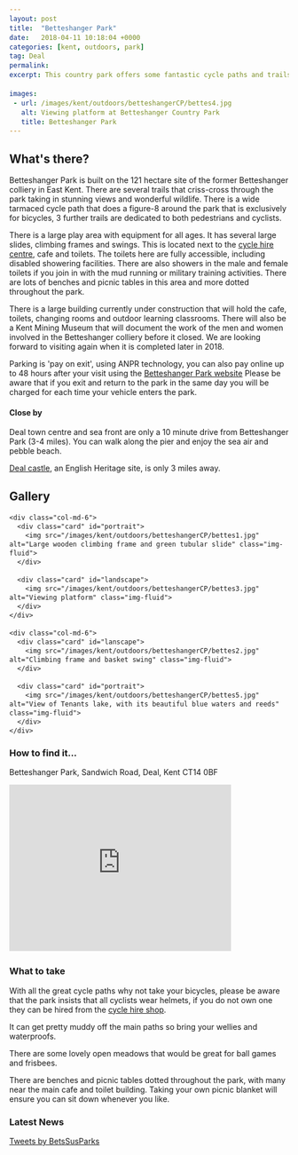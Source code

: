 ```yaml
---
layout: post
title:  "Betteshanger Park"
date:   2018-04-11 10:18:04 +0000
categories: [kent, outdoors, park]
tag: Deal
permalink: 
excerpt: This country park offers some fantastic cycle paths and trails around the beautiful countryside.  There is a cafe, toilets, large childrens play area and when the new building is completed there will also be indoor learning spaces and a Mining Museum too.

images: 
 - url: /images/kent/outdoors/betteshangerCP/bettes4.jpg
   alt: Viewing platform at Betteshanger Country Park
   title: Betteshanger Park 
---
```


## What's there?
Betteshanger Park is built on the 121 hectare site of the former Betteshanger colliery in East Kent.  There are several trails that criss-cross through the park taking in stunning views and wonderful wildlife.  There is a wide tarmaced cycle path that does a figure-8 around the park that is exclusively for bicycles, 3 further trails are dedicated to both pedestrians and cyclists. 

There is a large play area with equipment for all ages.  It has several large slides, climbing frames and swings.  This is located next to the [cycle hire centre](https://www.betteshanger-park.co.uk/things-to-do/cycling/cycle-hire/), cafe and toilets.  The toilets here are fully accessible, including disabled showering facilities.  There are also showers in the male and female toilets if you join in with the mud running or military training activities.  There are lots of benches and picnic tables in this area and more dotted throughout the park.

There is a large building currently under construction that will hold the cafe, toilets, changing rooms and outdoor learning classrooms. There will also be a Kent Mining Museum that will document the work of the men and women involved in the Betteshanger colliery before it closed.  We are looking forward to visiting again when it is completed later in 2018.

Parking is 'pay on exit', using ANPR technology, you can also pay online up to 48 hours after your visit using the [Betteshanger Park website](https://www.betteshanger-park.co.uk/)  Please be aware that if you exit and return to the park in the same day you will be charged for each time your vehicle enters the park.

#### Close by

Deal town centre and sea front are only a 10 minute drive from Betteshanger Park (3-4 miles).  You can walk along the pier and enjoy the sea air and pebble beach.

[Deal castle](http://www.english-heritage.org.uk/visit/places/deal-castle/), an English Heritage site, is only 3 miles away.

## Gallery

<div class="container">

  <div class="row">

    <div class="col-md-6">
      <div class="card" id="portrait">
        <img src="/images/kent/outdoors/betteshangerCP/bettes1.jpg" alt="Large wooden climbing frame and green tubular slide" class="img-fluid">
      </div>

      <div class="card" id="landscape">
        <img src="/images/kent/outdoors/betteshangerCP/bettes3.jpg" alt="Viewing platform" class="img-fluid">
      </div>  
    </div>

    <div class="col-md-6">
      <div class="card" id="lanscape">
        <img src="/images/kent/outdoors/betteshangerCP/bettes2.jpg" alt="Climbing frame and basket swing" class="img-fluid">
      </div>

      <div class="card" id="portrait">
        <img src="/images/kent/outdoors/betteshangerCP/bettes5.jpg" alt="View of Tenants lake, with its beautiful blue waters and reeds" class="img-fluid">
      </div>
    </div>



  </div>      
</div>


### How to find it...
Betteshanger Park, Sandwich Road, Deal, Kent CT14 0BF

<iframe src="https://www.google.com/maps/embed?pb=!1m23!1m12!1m3!1d39977.062806229835!2d1.3465182112304224!3d51.22706235143361!2m3!1f0!2f0!3f0!3m2!1i1024!2i768!4f13.1!4m8!3e0!4m0!4m5!1s0x47deae8cdd053717%3A0x5af4b299a6599600!2sBetteshanger+Park%2C+Sandwich+Road%2C+Deal+CT14+0BF!3m2!1d51.236580499999995!2d1.3691068!5e0!3m2!1sen!2suk!4v1523441883733" width="400" height="300" frameborder="0" style="border:0" allowfullscreen></iframe>

### What to take

With all the great cycle paths why not take your bicycles, please be aware that the park insists that all cyclists wear helmets, if you do not own one they can be hired from the [cycle hire shop](https://www.betteshanger-park.co.uk/things-to-do/cycling/cycle-hire/).

It can get pretty muddy off the main paths so bring your wellies and waterproofs.

There are some lovely open meadows that would be great for ball games and frisbees.

There are benches and picnic tables dotted throughout the park, with many near the main cafe and toilet building.  Taking your own picnic blanket will ensure you can sit down whenever you like.

### Latest News

<a class="twitter-timeline" href="https://twitter.com/BetsSusParks?ref_src=twsrc%5Etfw">Tweets by BetsSusParks</a> <script async src="https://platform.twitter.com/widgets.js" charset="utf-8"></script>


